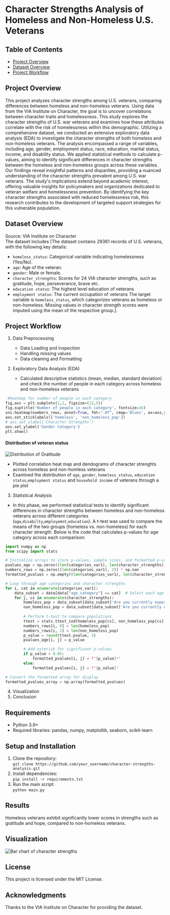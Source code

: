 # Character Strengths Analysis of Homeless and Non-Homeless U.S. Veterans

## Table of Contents
- [Project Overview](#project-overview)
- [Dataset Overview](#dataset-overview)
- [Project Workflow](#project-overview)
  

## Project Overview  
This project analyzes character strengths among U.S. veterans, comparing differences between homeless and non-homeless veterans. Using data from the VIA Institute on Character, the goal is to uncover correlations between character traits and homelessness.
This study explores the character strengths of U.S. war veterans and examines how these attributes correlate with the risk of homelessness within this demographic. Utilizing a comprehensive dataset, we conducted an extensive exploratory data analysis (EDA) to investigate the character strengths of both homeless and non-homeless veterans. The analysis encompassed a range of variables, including age, gender, employment status, race, education, marital status, income, and disability status. We applied statistical methods to calculate p-values, aiming to identify significant differences in character strengths between the homeless and non-homeless groups across these variables. Our findings reveal insightful patterns and disparities, providing a nuanced understanding of the character strengths prevalent among U.S. war veterans. The study's implications extend beyond academic interest, offering valuable insights for policymakers and organizations dedicated to veteran welfare and homelessness prevention. By identifying the key character strengths associated with reduced homelessness risk, this research contributes to the development of targeted support strategies for this vulnerable population.

## Dataset Overview  
Source: VIA Institute on Character  
The dataset includes [The dataset contains 29361 records of U.S. veterans, with the following key details:
- `homeless_status`: Categorical variable indicating homelessness (Yes/No).
- `age`: Age of the veteran.
- `gender`: Male or female.
- `character_strengths`: Scores for 24 VIA character strengths, such as gratitude, hope, perseverance, brave etc.
- `education status`: The highest level education of veterans
- `employment status`: The current occupation of veterans
The target variable is `homeless_status`, which categorizes veterans as homeless or non-homeless. Missing values in character strength scores were imputed using the mean of the respective group.].

## Project Workflow  
1. Data Preprocessing
   * Data Loading and inspection
   * Handling missing values
   * Data cleaning and Formatting
   
2. Exploratory Data Analysis (EDA)
   - Calculated descriptive statistics (mean, median, standard deviation)  and check the number of people in each category across homeless and non-homeless veterans
  ```python
   #heatmap for number of people in each category
fig,axs = plt.subplots(1,1, figsize=(12,5))
fig.suptitle('Number of people in each category', fontsize=16)
sns.heatmap(numbers_rows, annot=True, fmt=".0f", cmap='Blues', ax=axs,yticklabels=categories_var2)
axs.set_xticklabels(['homeless', 'non_homeless_pop'])
# axs.set_xlabel('Character Strengths')
axs.set_ylabel('Gender Category')
plt.show()
```
#### Distribution of veteran status
![Distribution of Gratitude](project1/plot/poluation.png)
   
   - Plotted correlation heat map and dendograms of character strenghts across homeless and non-homless veterans
   - Examined the distribution of  `age`, `gender`, `homeless_status`, `education status`,`employment status` and `household income` of veterans through a pie plot


3. Statistical Analysis
* In this phase, we performed statistical tests to identify significant differences in character strengths between homeless and non-homeless veterans across different categories (`age`,`disabilty`,`employemnt`,`education`). A t-test was used to compare the means of the two groups (homeless vs. non-homeless) for each character strength. Below is the code that calculates p-values for age category across each comparison:
  
```python
import numpy as np
from scipy import stats

# Initialize arrays to store p-values, sample sizes, and formatted p-values
pvalues_age = np.zeros((len(categories_var1), len(character_strengths))) * np.nan
numbers_rows = np.zeros((len(categories_var1), 2)) * np.nan
formatted_pvalues = np.empty((len(categories_var1), len(character_strengths)), dtype=object)

# Loop through age categories and character strengths
for i, cat in enumerate(categories_var1):
    data_subset = data[data["age_category"] == cat]  # Select each age category
    for j, cs in enumerate(character_strengths):
        homeless_pop = data_subset[data_subset['Are you currently experiencing homelessness?'] == 'YES']
        non_homeless_pop = data_subset[data_subset['Are you currently experiencing homelessness?'] == 'NO']
        
        # Perform t-test to compare populations
        ttest = stats.ttest_ind(homeless_pop[cs], non_homeless_pop[cs], equal_var=False, nan_policy='omit')
        numbers_rows[i, 0] = len(homeless_pop)
        numbers_rows[i, 1] = len(non_homeless_pop)
        p_value = round(ttest.pvalue, 3)
        pvalues_age[i, j] = p_value

        # Add asterisk for significant p-values
        if p_value < 0.05:
            formatted_pvalues[i, j] = f"{p_value}*"
        else:
            formatted_pvalues[i, j] = f"{p_value}"

# Convert the formatted array for display
formatted_pvalues_array = np.array(formatted_pvalues)
```
   
4. Visualization  
5. Conclusion  

## Requirements  
- Python 3.9+  
- Required libraries: pandas, numpy, matplotlib, seaborn, scikit-learn  

## Setup and Installation  
1. Clone the repository:  
   `git clone https://github.com/your_username/character-strengths-analysis.git`  
2. Install dependencies:  
   `pip install -r requirements.txt`  
3. Run the main script:  
   `python main.py`  

## Results  
Homeless veterans exhibit significantly lower scores in strengths such as gratitude and hope, compared to non-homeless veterans.

## Visualization  
![Bar chart of character strengths](images/bar_chart.png)

## License  
This project is licensed under the MIT License.

## Acknowledgments  
Thanks to the VIA Institute on Character for providing the dataset.
